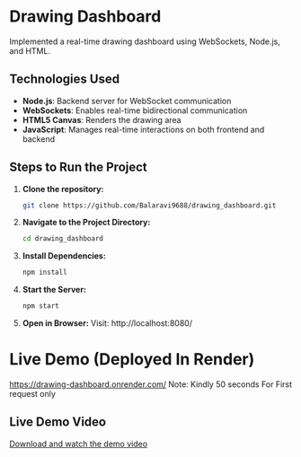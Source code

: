 # Drawing Dashboard

Implemented a real-time drawing dashboard using WebSockets, Node.js, and HTML.

## Technologies Used

- **Node.js**: Backend server for WebSocket communication
- **WebSockets**: Enables real-time bidirectional communication
- **HTML5 Canvas**: Renders the drawing area
- **JavaScript**: Manages real-time interactions on both frontend and backend

## Steps to Run the Project

1. **Clone the repository:**
   ```sh
   git clone https://github.com/Balaravi9688/drawing_dashboard.git
   ```

2. **Navigate to the Project Directory:**
   ```sh
   cd drawing_dashboard
   ```

3. **Install Dependencies:**
   ```sh
   npm install
   ```

4. **Start the Server:**
   ```sh
   npm start
   ```

5. **Open in Browser:**
   Visit: http://localhost:8080/

# Live Demo (Deployed In Render)
https://drawing-dashboard.onrender.com/
Note: Kindly 50 seconds For First request only

## Live Demo Video
[Download and watch the demo video](./demo_video/demo_video.mp4)
 